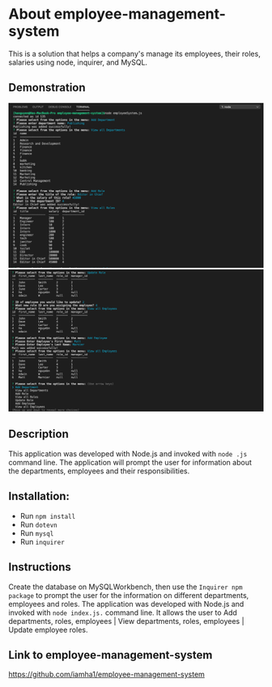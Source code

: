 # About employee-management-system

This is a solution that helps a company's manage its employees, their roles, salaries using node, inquirer, and MySQL.

## Demonstration

![employee-management-system 1](Assets/employee-system1.jpg)
![employee-management-system 2](Assets/employee-system2.jpg)

## Description

This application was developed with Node.js and invoked with `node .js` command line. The application will prompt the user for information about the departments, employees and their responsibilities.  

## Installation: 
- Run `npm install`
- Run `dotevn`
- Run `mysql`
- Run `inquirer`

## Instructions

Create the database on MySQLWorkbench, then use the `Inquirer npm package` to prompt the user for the information on different departments, employees and roles. The application was developed with Node.js and invoked with `node index.js.` command line. It allows the user to Add departments, roles, employees | View departments, roles, employees | Update employee roles.


## Link to employee-management-system

https://github.com/iamha1/employee-management-system

